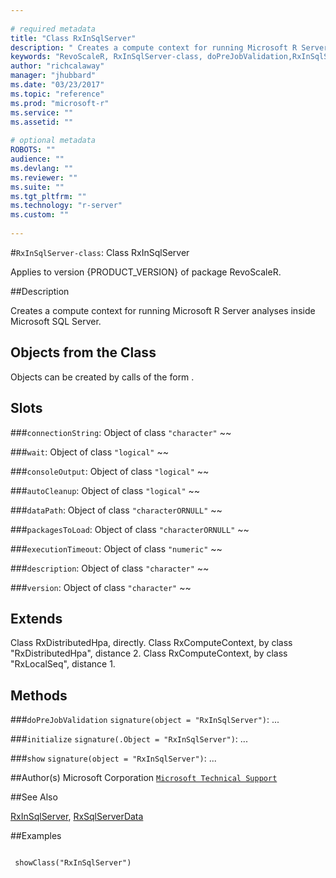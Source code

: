 ```yaml
--- 
 
# required metadata 
title: "Class RxInSqlServer" 
description: " Creates a compute context for running Microsoft R Server analyses inside Microsoft SQL Server. " 
keywords: "RevoScaleR, RxInSqlServer-class, doPreJobValidation,RxInSqlServer-method, initialize,RxInSqlServer-method, show,RxInSqlServer-method, classes" 
author: "richcalaway" 
manager: "jhubbard" 
ms.date: "03/23/2017" 
ms.topic: "reference" 
ms.prod: "microsoft-r" 
ms.service: "" 
ms.assetid: "" 
 
# optional metadata 
ROBOTS: "" 
audience: "" 
ms.devlang: "" 
ms.reviewer: "" 
ms.suite: "" 
ms.tgt_pltfrm: "" 
ms.technology: "r-server" 
ms.custom: "" 
 
--- 
```

 
 
 
 
 
 
 #`RxInSqlServer-class`: Class RxInSqlServer

 Applies to version {PRODUCT_VERSION} of package RevoScaleR.
 
 ##Description
 
Creates a compute context for running Microsoft R Server analyses inside Microsoft SQL Server.
 
 
 ## Objects from the Class 

 
Objects can be created by calls of the form .

 
 ## Slots 

 


###`connectionString`:
Object of class `"character"` ~~ 



###`wait`:
Object of class `"logical"` ~~ 


###`consoleOutput`:
Object of class `"logical"` ~~ 


###`autoCleanup`:
Object of class `"logical"` ~~ 




###`dataPath`:
Object of class `"characterORNULL"` ~~ 



###`packagesToLoad`:
Object of class `"characterORNULL"` ~~ 



###`executionTimeout`:
Object of class `"numeric"` ~~ 


###`description`:
Object of class `"character"` ~~ 


###`version`:
Object of class `"character"` ~~ 



 
 ## Extends 

 
Class RxDistributedHpa, directly.
Class RxComputeContext, by class "RxDistributedHpa", distance 2.
Class RxComputeContext, by class "RxLocalSeq", distance 1.
 
 ## Methods 

 


###`doPreJobValidation`
`signature(object = "RxInSqlServer")`: ... 


###`initialize`
`signature(.Object = "RxInSqlServer")`: ... 


###`show`
`signature(object = "RxInSqlServer")`: ... 



 
 
 ##Author(s)
 Microsoft Corporation [`Microsoft Technical Support`](https://go.microsoft.com/fwlink/?LinkID=698556&clcid=0x409)
 
 
 ##See Also
 
[RxInSqlServer](RxInSqlServer.md),
[RxSqlServerData](RxSqlServerData.md)
   
 ##Examples

 ```
   
  showClass("RxInSqlServer")
 
```
 
 
